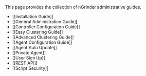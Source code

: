This page provides the collection of nGrinder administrative guides.

- [[Installation Guide]]
- [[General Administration Guide]]
- [[Controller Configuration Guide]]
- [[Easy Clustering Guide]]
- [[Advanced Clustering Guide]]
- [[Agent Configuration Guide]]
- [[Agent Auto Update]]
- [[Private Agent]]
- [[User Sign Up]]
- [[REST API]]
- [[Script Security]]

